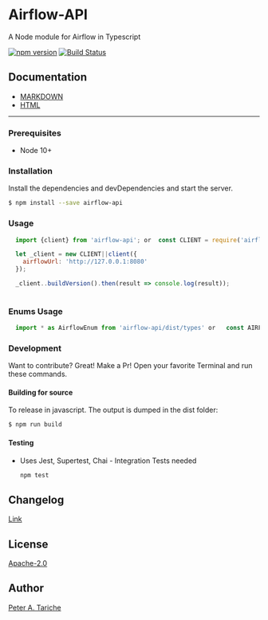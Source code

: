 # Airflow-API
A Node module for Airflow in Typescript

[![npm version](https://badge.fury.io/js/airflow-api.svg)](https://badge.fury.io/js/airflow-api)
[![Build Status](https://travis-ci.org/ptariche/airflow-ts.svg?branch=master)](https://travis-ci.org/ptariche/airflow-ts)

## Documentation

* [MARKDOWN](./docs-markdown/api-readme.md)
* [HTML](./docs-html/index.html)

----
### Prerequisites
- Node 10+


### Installation
Install the dependencies and devDependencies and start the server.

```sh
$ npm install --save airflow-api
```

### Usage
```js
  import {client} from 'airflow-api'; or  const CLIENT = require('airflow-api').client;

  let _client = new CLIENT||client({
    airflowUrl: 'http://127.0.0.1:8080'
  });

  _client..buildVersion().then(result => console.log(result));
  
```

### Enums Usage
```js
  import * as AirflowEnum from 'airflow-api/dist/types' or   const AIRFLOW_ENUMS = require('airflow-api/dist/types');
```

### Development
Want to contribute? Great! Make a Pr!
Open your favorite Terminal and run these commands.


#### Building for source
To release in javascript. The output is dumped in the dist folder:
```sh
$ npm run build
```

#### Testing
* Uses Jest, Supertest, Chai - Integration Tests needed

    ```sh
    npm test
    ```

Changelog
----
[Link](./CHANGELOG.md)

License
----
[Apache-2.0](./LICENSE)


Author
----
[Peter A. Tariche](https://github.com/ptariche)
